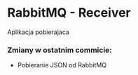 # RabbitMQ - Receiver
Aplikacja pobierajaca 
### Zmiany w ostatnim commicie:
- Pobieranie JSON od RabbitMQ
